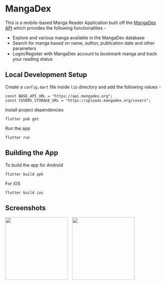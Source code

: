 # MangaDex

This is a mobile-based Manga Reader Application built off the [MangaDex API](https://api.mangadex.org/docs/) which provides the following functionalities -

- Explore and various manga available in the MangaDex database
- Search for manga based on name, author, publication date and other parameters
- Login/Register with MangaDex account to bookmark manga and track your reading status

## Local Development Setup

Create a `config.dart` file inside `lib` directory and add the following values -

```
const BASE_API_URL = "https://api.mangadex.org";
const COVERS_STORAGE_URL = "https://uploads.mangadex.org/covers";
```

Install project dependencies

```
flutter pub get
```

Run the app

```
flutter run
```

## Building the App

To build the app for Android

```
flutter build apk
```

For iOS

```
flutter build ios
```

## Screenshots

<div style="flex-direction: row;">
  <img src="https://user-images.githubusercontent.com/45410599/190308659-207afb16-18b5-41f3-9392-667665903833.png" width="200px" style="margin-right: 10px;" alt="">
  <img src="https://user-images.githubusercontent.com/45410599/190308674-01c842b7-ae23-458b-9dfc-47452130dd5a.png" width="200px" alt="">
</div>
